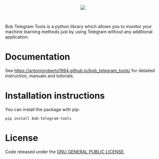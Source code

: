 <p style="text-align:center;">
<img style="" src="docs_src/logo.png">
</p>

<br>

Bob Telegram Tools is a python library which allows you to monitor your machine learning methods just by using Telegram without any additional application.

Documentation
=============

See https://antonioroberto1994.github.io/bob_telegram_tools/ for detailed instruction, manuals and tutorials.

Installation instructions
=========================

You can install the package with pip:

`pip install bob-telegram-tools` 

License
=======

Code released under the [GNU GENERAL PUBLIC LICENSE](https://github.com/antonioroberto1994/bob_telegram_tools/tree/master/LICENSE).
